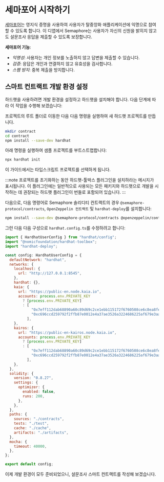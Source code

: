 # 세마포어 시작하기

[세마포어](https://github.com/semaphore-protocol/semaphore/tree/main)는 영지식 증명을 사용하여 사용자가 탈중앙화 애플리케이션에 익명으로 참여할 수 있도록 합니다. 이 디앱에서 Semaphore는 사용자가 자신의 신원을 밝히지 않고도 설문조사 응답을 제출할 수 있도록 보장합니다.

**세마포어 기능**:

- _익명성_: 사용자는 개인 정보를 노출하지 않고 답변을 제출할 수 있습니다.
- _검증_: 응답은 개인과 연결하지 않고 유효성을 검사합니다.
- _스팸 방지_: 중복 제출을 방지합니다.

## 스마트 컨트랙트 개발 환경 설정 <a id="set-up-smart-contract-env"></a>

하드햇을 사용하려면 개발 환경을 설정하고 하드햇을 설치해야 합니다. 다음 단계에 따라 이 작업을 수행해 보겠습니다:

프로젝트의 루트 폴더로 이동한 다음 다음 명령을 실행하여 새 하드햇 프로젝트를 만듭니다.

```bash
mkdir contract
cd contract
npm install --save-dev hardhat
```

아래 명령을 실행하여 샘플 프로젝트를 부트스트랩합니다:

```bash
npx hardhat init 
```

이 가이드에서는 타입스크립트 프로젝트를 선택하게 됩니다.

:::note
프로젝트를 초기화하는 동안 하드햇-툴박스 플러그인을 설치하라는 메시지가 표시됩니다. 이 플러그인에는 일반적으로 사용되는 모든 패키지와 하드햇으로 개발을 시작하는 데 권장되는 하드햇 플러그인이 번들로 포함되어 있습니다.
:::

다음으로, 다음 명령어로 Semaphore 솔리디티 컨트랙트의 경우 `@semaphore-protocol/contracts`, `OpenZeppelin 컨트랙트` 및 `hardhat-deploy`를 설치합니다:

```bash
npm install --save-dev @semaphore-protocol/contracts @openzeppelin/contracts hardhat-deploy
```

그런 다음 다음 구성으로 `hardhat.config.ts`를 수정하려고 합니다:

```javascript
import { HardhatUserConfig } from "hardhat/config";
import "@nomicfoundation/hardhat-toolbox";
import "hardhat-deploy";

const config: HardhatUserConfig = {
  defaultNetwork: "hardhat",
  networks: {
    localhost: {
      url: "http://127.0.0.1:8545",
    },
    hardhat: {},
    kaia: {
      url: "https://public-en.node.kaia.io",
      accounts: process.env.PRIVATE_KEY
        ? [process.env.PRIVATE_KEY]
        : [
            "0x7eff112dab68890a60c89d69c2ce1ebb115172f6760508ce6c8ea8fe8afe1e20",
            "0xc696ccd259792f2ffb87e0012e4a37ae3526a3224686225af679e3aaa2aeab0d",
          ],
    },
    kairos: {
      url: "https://public-en-kairos.node.kaia.io",
      accounts: process.env.PRIVATE_KEY
        ? [process.env.PRIVATE_KEY]
        : [
            "0x7eff112dab68890a60c89d69c2ce1ebb115172f6760508ce6c8ea8fe8afe1e20",
            "0xc696ccd259792f2ffb87e0012e4a37ae3526a3224686225af679e3aaa2aeab0d",
          ],
    },
  },
  solidity: {
    version: "0.8.27",
    settings: {
      optimizer: {
        enabled: false,
        runs: 200,
      },
    },
  },
  paths: {
    sources: "./contracts",
    tests: "./test",
    cache: "./cache",
    artifacts: "./artifacts",
  },
  mocha: {
    timeout: 40000,
  },
};

export default config;
```

이제 개발 환경이 모두 준비되었으니, 설문조사 스마트 컨트랙트를 작성해 보겠습니다.